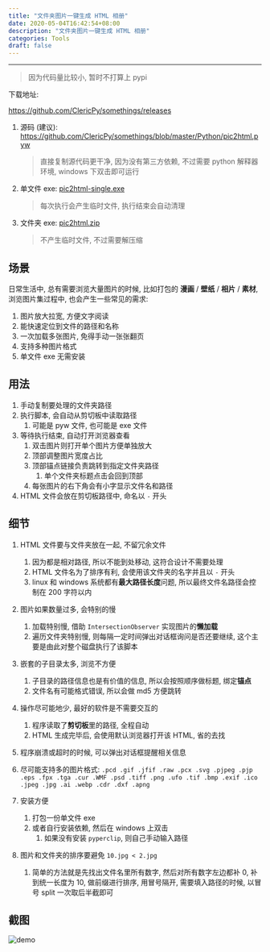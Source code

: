 ```yaml
---
title: "文件夹图片一键生成 HTML 相册"
date: 2020-05-04T16:42:54+08:00
description: "文件夹图片一键生成 HTML 相册"
categories: Tools
draft: false
---
```


---

> 因为代码量比较小, 暂时不打算上 pypi

下载地址:

https://github.com/ClericPy/somethings/releases

1. 源码 (建议): https://github.com/ClericPy/somethings/blob/master/Python/pic2html.pyw

   > 直接复制源代码更干净, 因为没有第三方依赖, 不过需要 python 解释器环境, windows 下双击即可运行

2. 单文件 exe: [pic2html-single.exe](https://github.com/ClericPy/somethings/releases/download/0.1/pic2html-single.exe)

   > 每次执行会产生临时文件, 执行结束会自动清理

3. 文件夹 exe: [pic2html.zip](https://github.com/ClericPy/somethings/releases/download/0.1/pic2html.zip)

   > 不产生临时文件, 不过需要解压缩

## 场景

日常生活中, 总有需要浏览大量图片的时候, 比如打包的 **漫画** / **壁纸** / **相片** / **素材**, 浏览图片集过程中, 也会产生一些常见的需求:

1. 图片放大拉宽, 方便文字阅读
2. 能快速定位到文件的路径和名称
3. 一次加载多张图片, 免得手动一张张翻页
4. 支持多种图片格式
5. 单文件 exe 无需安装

## 用法

1. 手动复制要处理的文件夹路径
2. 执行脚本, 会自动从剪切板中读取路径
   1. 可能是 pyw 文件, 也可能是 exe 文件
3. 等待执行结束, 自动打开浏览器查看
   1. 双击图片则打开单个图片方便单独放大
   2. 顶部调整图片宽度占比
   3. 顶部锚点链接负责跳转到指定文件夹路径
      1. 单个文件夹标题点击会回到顶部
   4. 每张图片的右下角会有小字显示文件名和路径
4. HTML 文件会放在剪切板路径中, 命名以 `-` 开头

## 细节

1. HTML 文件要与文件夹放在一起, 不留冗余文件

   1. 因为都是相对路径, 所以不能到处移动, 这符合设计不需要处理
   2. HTML 文件名为了排序有利, 会使用该文件夹的名字并且以 `-` 开头
   3. linux 和 windows 系统都有**最大路径长度**问题, 所以最终文件名路径会控制在 200 字符以内
2. 图片如果数量过多, 会特别的慢

   1. 加载特别慢, 借助 `IntersectionObserver` 实现图片的**懒加载**
   2. 遍历文件夹特别慢, 则每隔一定时间弹出对话框询问是否还要继续, 这个主要是由此对整个磁盘执行了该脚本
3. 嵌套的子目录太多, 浏览不方便

   1. 子目录的路径信息也是有价值的信息, 所以会按照顺序做标题, 绑定**锚点**
   2. 文件名有可能格式错误, 所以会做 md5 方便跳转
4. 操作尽可能地少, 最好的软件是不需要交互的

   1. 程序读取了**剪切板**里的路径, 全程自动
   2. HTML 生成完毕后, 会使用默认浏览器打开该 HTML, 省的去找
5. 程序崩溃或超时的时候, 可以弹出对话框提醒相关信息
6. 尽可能支持多的图片格式: `.pcd .gif .jfif .raw .pcx .svg .pjpeg .pjp .eps .fpx .tga .cur .WMF .psd .tiff .png .ufo .tif .bmp .exif .ico .jpeg .jpg .ai .webp .cdr .dxf .apng`
7. 安装方便

   1. 打包一份单文件 exe
   2. 或者自行安装依赖, 然后在 windows 上双击
      1. 如果没有安装 `pyperclip`, 则自己手动输入路径
8. 图片和文件夹的排序要避免 `10.jpg < 2.jpg`
   1. 简单的方法就是先找出文件名里所有数字, 然后对所有数字左边都补 0, 补到统一长度为 10, 做前缀进行排序, 用冒号隔开, 需要填入路径的时候, 以冒号 split 一次取后半截即可

## 截图

![demo](/blog/images/demo_pic2html.png)

